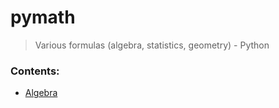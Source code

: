 # pymath

> Various formulas (algebra, statistics, geometry) - Python

### Contents:
+ [Algebra](algebra/)
